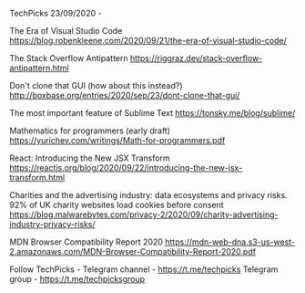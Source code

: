 TechPicks 23/09/2020 -

The Era of Visual Studio Code
https://blog.robenkleene.com/2020/09/21/the-era-of-visual-studio-code/

The Stack Overflow Antipattern
https://riggraz.dev/stack-overflow-antipattern.html

Don't clone that GUI (how about this instead?)
http://boxbase.org/entries/2020/sep/23/dont-clone-that-gui/

The most important feature of Sublime Text
https://tonsky.me/blog/sublime/

Mathematics for programmers (early draft)
https://yurichev.com/writings/Math-for-programmers.pdf

React: Introducing the New JSX Transform
https://reactjs.org/blog/2020/09/22/introducing-the-new-jsx-transform.html

Charities and the advertising industry: data ecosystems and privacy risks. 92% of UK charity websites load cookies before consent
https://blog.malwarebytes.com/privacy-2/2020/09/charity-advertising-industry-privacy-risks/

MDN Browser Compatibility Report 2020
https://mdn-web-dna.s3-us-west-2.amazonaws.com/MDN-Browser-Compatibility-Report-2020.pdf

Follow TechPicks -
Telegram channel - https://t.me/techpicks
Telegram group - https://t.me/techpicksgroup